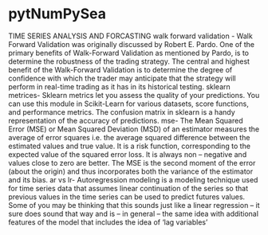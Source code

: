 # pytNumPySea
TIME SERIES ANALYSIS AND FORCASTING
walk forward validation -
Walk Forward Validation was originally discussed by Robert E. Pardo. One of the primary benefits of Walk-Forward Validation as mentioned by Pardo, is to determine the robustness of the trading strategy. The central and highest benefit of the Walk-Forward Validation is to determine the degree of confidence with which the trader may anticipate that the strategy will perform in real-time trading as it has in its historical testing.
sklearn metrices-
Sklearn metrics let you assess the quality of your predictions. You can use this module in Scikit-Learn for various datasets, score functions, and performance metrics. The confusion matrix in sklearn is a handy representation of the accuracy of predictions.
mse-
The Mean Squared Error (MSE) or Mean Squared Deviation (MSD) of an estimator measures the average of error squares i.e. the average squared difference between the estimated values and true value. It is a risk function, corresponding to the expected value of the squared error loss. It is always non – negative and values close to zero are better. The MSE is the second moment of the error (about the origin) and thus incorporates both the variance of the estimator and its bias.
ar vs lr-
Autoregression modeling is a modeling technique used for time series data that assumes linear continuation of the series so that previous values in the time series can be used to predict futures values.  Some of you may be thinking that this sounds just like a linear regression – it sure does sound that way and is – in general – the same idea with additional features of the model that includes the idea of ‘lag variables’
